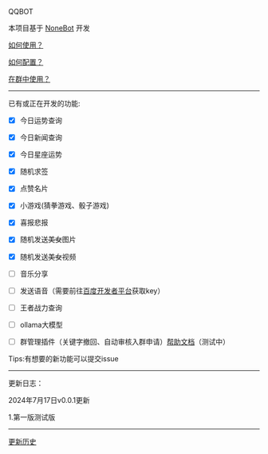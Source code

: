 QQBOT

本项目基于 [NoneBot](https://github.com/nonebot/nonebot) 开发

[如何使用？](https://v1.nonebot.dev/) 

[如何配置？](CONFIG.md) 

[在群中使用？]() 

---

已有或正在开发的功能:

- [x] 今日运势查询

- [x] 今日新闻查询

- [x] 今日星座运势

- [x] 随机求签

- [x] 点赞名片

- [x] 小游戏(猜拳游戏、骰子游戏)

- [x] 喜报悲报

- [x] 随机发送~~美女~~图片

- [x] 随机发送~~美女~~视频

- [ ] 音乐分享

- [ ] 发送语音（需要前往[百度开发者平台](https://ai.baidu.com/tech/speech)获取key）

- [ ] 王者战力查询

- [ ] ollama大模型

- [ ] 群管理插件（关键字撤回、自动审核入群申请）[帮助文档](https://www.miraiqbot.top/#/?id=群管理功能)（测试中）

Tips:有想要的新功能可以提交issue

---

更新日志：

2024年7月17日v0.0.1更新

1.第一版测试版

---
[更新历史](UPDATE.md)